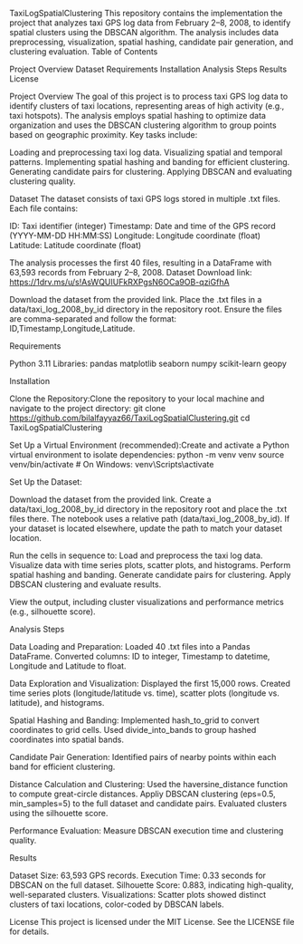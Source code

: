 TaxiLogSpatialClustering
This repository contains the implementation the project that analyzes taxi GPS log data from February 2–8, 2008, to identify spatial clusters using the DBSCAN algorithm. The analysis includes data preprocessing, visualization, spatial hashing, candidate pair generation, and clustering evaluation.
Table of Contents

Project Overview
Dataset
Requirements
Installation
Analysis Steps
Results
License

Project Overview
The goal of this project is to process taxi GPS log data to identify clusters of taxi locations, representing areas of high activity (e.g., taxi hotspots). The analysis employs spatial hashing to optimize data organization and uses the DBSCAN clustering algorithm to group points based on geographic proximity.
 Key tasks include:

Loading and preprocessing taxi log data.
Visualizing spatial and temporal patterns.
Implementing spatial hashing and banding for efficient clustering.
Generating candidate pairs for clustering.
Applying DBSCAN and evaluating clustering quality.

Dataset
The dataset consists of taxi GPS logs stored in multiple .txt files. 
Each file contains:

ID: Taxi identifier (integer)
Timestamp: Date and time of the GPS record (YYYY-MM-DD HH:MM:SS)
Longitude: Longitude coordinate (float)
Latitude: Latitude coordinate (float)

The analysis processes the first 40 files, resulting in a DataFrame with 63,593 records from February 2–8, 2008.
Dataset Download link: https://1drv.ms/u/s!AsWQUIUFkRXPgsN6OCa9OB-qziGfhA

Download the dataset from the provided link.
Place the .txt files in a data/taxi_log_2008_by_id directory in the repository root.
Ensure the files are comma-separated and follow the format: ID,Timestamp,Longitude,Latitude.

Requirements

Python 3.11
Libraries:
pandas
matplotlib
seaborn
numpy
scikit-learn
geopy



Installation

Clone the Repository:Clone the repository to your local machine and navigate to the project directory:
git clone https://github.com/bilalfayyaz66/TaxiLogSpatialClustering.git
cd TaxiLogSpatialClustering


Set Up a Virtual Environment (recommended):Create and activate a Python virtual environment to isolate dependencies:
python -m venv venv
source venv/bin/activate  # On Windows: venv\Scripts\activate


Set Up the Dataset:

Download the dataset from the provided link.
Create a data/taxi_log_2008_by_id directory in the repository root and place the .txt files there.
The notebook uses a relative path (data/taxi_log_2008_by_id). If your dataset is located elsewhere, update the path to match your dataset location.


Run the cells in sequence to:
Load and preprocess the taxi log data.
Visualize data with time series plots, scatter plots, and histograms.
Perform spatial hashing and banding.
Generate candidate pairs for clustering.
Apply DBSCAN clustering and evaluate results.


View the output, including cluster visualizations and performance metrics (e.g., silhouette score).

Analysis Steps

Data Loading and Preparation:
Loaded 40 .txt files into a Pandas DataFrame.
Converted columns: ID to integer, Timestamp to datetime, Longitude and Latitude to float.


Data Exploration and Visualization:
Displayed the first 15,000 rows.
Created time series plots (longitude/latitude vs. time), scatter plots (longitude vs. latitude), and histograms.


Spatial Hashing and Banding:
Implemented hash_to_grid to convert coordinates to grid cells.
Used divide_into_bands to group hashed coordinates into spatial bands.


Candidate Pair Generation:
Identified pairs of nearby points within each band for efficient clustering.


Distance Calculation and Clustering:
Used the haversine_distance function to compute great-circle distances.
Appliy DBSCAN clustering (eps=0.5, min_samples=5) to the full dataset and candidate pairs.
Evaluated clusters using the silhouette score.

Performance Evaluation:
Measure DBSCAN execution time and clustering quality.

Results

Dataset Size: 63,593 GPS records.
Execution Time: 0.33 seconds for DBSCAN on the full dataset.
Silhouette Score: 0.883, indicating high-quality, well-separated clusters.
Visualizations: Scatter plots showed distinct clusters of taxi locations, color-coded by DBSCAN labels.


License
This project is licensed under the MIT License. See the LICENSE file for details.

